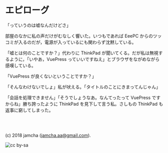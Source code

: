 

# エピローグ

「っていうのは嘘なんだけどさ」

部屋のなかに私の声だけがむなしく響いた。いつもであれば EeePC からのツッコミが入るのだが，電源が入っているにも関わらず沈黙している。

「嘘とは何のことですか？」代わりに ThinkPad が聞いてくる。だが私は無視するように，「いやあ，VuePress っていいですねえ」とブラウザをながめながら感嘆している。

「VuePress が良くないということですか？」

「そんなわけないでしょ」私が吠える。「タイトルのことにきまってんじゃん」

「会話を処理できません」「そうでしょうなあ。なんてったって VuePress ですからね」勝ち誇ったように ThinkPad を見下して言う私。さしもの ThinkPad も返事に窮してしまった。  

<br>
<br>

(c) 2018 jamcha (jamcha.aa@gmail.com).

![cc by-sa](https://i.creativecommons.org/l/by-sa/4.0/88x31.png)

